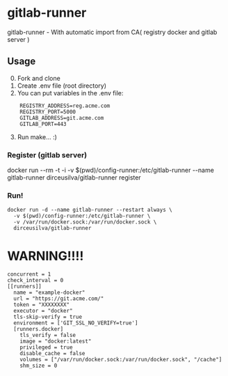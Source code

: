 # gitlab-runner
gitlab-runner - With automatic import from CA( registry docker and gitlab server )

## Usage
  0. Fork and clone
  1. Create .env file (root directory)
  2. You can put variables in the .env file:

```
    REGISTRY_ADDRESS=reg.acme.com
    REGISTRY_PORT=5000
    GITLAB_ADDRESS=git.acme.com
    GITLAB_PORT=443
```
  3. Run make... :)

### Register (gitlab server)
docker run --rm -t -i -v $(pwd)/config-runner:/etc/gitlab-runner --name gitlab-runner dirceusilva/gitlab-runner register

### Run!


```
docker run -d --name gitlab-runner --restart always \
  -v $(pwd)/config-runner:/etc/gitlab-runner \
  -v /var/run/docker.sock:/var/run/docker.sock \
  dirceusilva/gitlab-runner

```


# WARNING!!!!
```
concurrent = 1
check_interval = 0
[[runners]]
  name = "example-docker"
  url = "https://git.acme.com/"
  token = "XXXXXXXX"
  executor = "docker"
  tls-skip-verify = true
  environment = ['GIT_SSL_NO_VERIFY=true']
  [runners.docker]
    tls_verify = false
    image = "docker:latest"
    privileged = true
    disable_cache = false
    volumes = ["/var/run/docker.sock:/var/run/docker.sock", "/cache"]
    shm_size = 0
```

